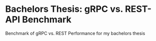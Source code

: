 # Bachelors Thesis: gRPC vs. REST-API Benchmark
Benchmark of gRPC vs. REST Performance for my bachelors thesis
